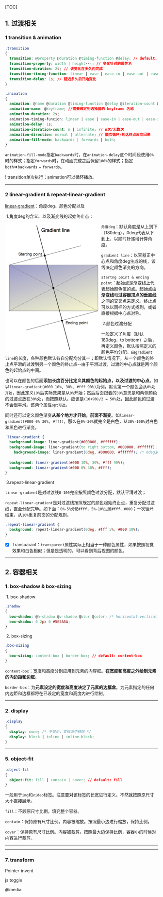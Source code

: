 [TOC]

## 1. 过渡相关

### 1 transition & animation

```css
.transition
{
  transition: @property @duration @timing-function @delay; // default: all 0 ease 0
  transition-property: width | height···; // 变化针对的属性名
  transition-duration: 2s; // 该变化在多久内完成
  transition-timing-function: linear | ease | ease-in | ease-out | ease-in-out;
  transition-delay: 1s; // 延迟多久后开始变化
}
```

```css
.animation
{
  animation: @name @duration @timing-function @delay @iteration-count @direction @fill-mode;
  animation-name: @keyframe; //需要绑定到选择器的 keyframe 名称
  animation-duration: 2s;
  animation-timing-funcion: linear | ease | ease-in | ease-out | ease-in-out;
  animation-delay: 1s;
  animation-iteration-count: n | infinite; // n次/无数次
  animation-direction: normal | alternate; // 顺次循环/到达终点反向回来
  animation-fill-mode: backwards | forwards | both;
}
```

`animation-fill-mode`指定`backwards`时，在`animation-delay`这个时间段使用`0%`时的样式；指定`forwards`时，在动画完成之后保留`100%`的样式；指定`both`=>`backwards` + `forwards`。

! transition单次执行；animation可以循环播放。

****

### 2 linear-gradient & repeat-linear-gradient

[linear-gradient](https://developer.mozilla.org/zh-CN/docs/Web/CSS/linear-gradient())：角度deg、颜色分配以及

​	1.角度deg的含义、以及渐变线的起始终止点：

<img src="./images/deg.png" alt="image-20210319092752162" style="zoom:50%;" align="left"/>

`角度deg`：默认角度是从上到下（180deg），0deg代表从下到上，以顺时针递增计算角度。

`gradient line`：以容器正中心点和角度deg生成的线，该线决定颜色渐变的方向。

`startng point & ending point`：起始点是渐变线上代表起始颜色值的点。起始点由**渐变线**和**过容器顶点的垂直线**之间的交叉点来定义。终止点可以以同样的方式找到，或者直接根据中心点对称。

​	2.颜色过渡分配

一般定义了角度（默认180deg，to bottom）之后，再定义颜色，默认按照定义的颜色平均分配。由`gradient line`的长度，各种颜色默认各自分配均分其一；即默认情况下，从一个颜色的终止点平滑的过渡到另一个颜色的终止点--由于平滑过渡，过渡的中心点就是两个颜色的起始点的中间。

也可以在颜色的后面**添加长度百分比定义其颜色的起始点，以及过渡的中心点**。如以`linear-gradient(#000 10%, 30%, #fff 90%)`为例，默认第一个颜色会从`0%处开始`，因此定义`10%`后实际效果是从`0%`开始；然后后面跟着的`30%`意思是和两侧颜色的过渡点放在`30%`处，而按照默认，应该是`(10+90)/2 = 50%`处，因此颜色的过渡不会很平滑。该两个属性`opt可选`。

同时还可以定义颜色渐变**从某个地方才开始，前面不渐变**。如`linear-gradient(#000 0% 30%, #fff)`，那么在`0%-30%`就完全是白色，从`30%-100%`对白色和黑色进行渐变。

```css
.linear-gradient {
  background-image: liner-gradient(#000000, #ffffff);
  background-image: liner-gradient(to right bottom, #000000, #ffffff);
	background-image: liner-gradient(0deg, #000000, #ffffff); /* 0deg从下到上，顺时针计算 */
  
  background: linear-gradient(#000 10%, 30%, #fff 90%);
  background: linear-gradient(#000 0% 30%, #fff);
}
```

​	3.repeat-linear-gradient

`linear-gradient`是对过渡线`0-100`完全按照颜色过渡分配，默认平滑过渡；

`repeat-linear-gradient`是对过渡线按照既定的颜色起始终止点，重复分配过渡线，直至分配完毕。如下面：`0%-5%分配#fff`，`5%-10%过渡#fff、#000`；一次循环结束，从`10%`重复前面的分配规则。

```css
.repeat-linear-gradient {
  background: repeat-linear-gradient(0deg, #fff 5%, #000 10%);
}
```

- [x] Transparant：`transparent`属性实际上相当于一种颜色属性，如果按照视觉效果和白色相似；但是是透明的，可以看到背后视图的颜色。

****

## 2. 容器相关

### 1. box-shadow & box-sizing

​	1. box-shadow

```css
.shadow
{
  box-shadow: @h-shadow @v-shadow @blur @color; /* horizontal vertical */ // default: none
  box-shadow: 0 2px 0 #5E5A5A; 
}
```

​	2. box-sizing

```css
.box-sizing
{
  box-sizing: content-box | border-box; // default: content-box
}
```

`content-box`：宽度和高度分别应用到元素的内容框。**在宽度和高度之外绘制元素的内边距和边框**。

`border-box`：为**元素设定的宽度和高度决定了元素的边框盒**。为元素指定的任何内边距和边框都将在已设定的宽度和高度内进行绘制。

****

### 2. display

```css
.display
{
  display: none; /* 不显示，文档流中移除 */
  display: block | inline | inline-block;
}
```

****

### 5. object-fit

```css
.object-fit
{
  object-fit: fill | contain | cover; // default: fill
}
```

​	一般用于`img`和`video`标签。注意要对该标签的长宽进行定义，不然就按照原尺寸大小直接展示。

`fill`：不顾原尺寸比例，填充整个容器。

`contain`：保持原有尺寸比例。内容被缩放。按照最小边进行缩放，保持比例。

`cover`：保持原有尺寸比例。内容被裁剪。按照最大边保持比例，容器小的时候对内容进行裁剪。

****



****

### 7. transform



Pointer-invent

js toggle



@media

